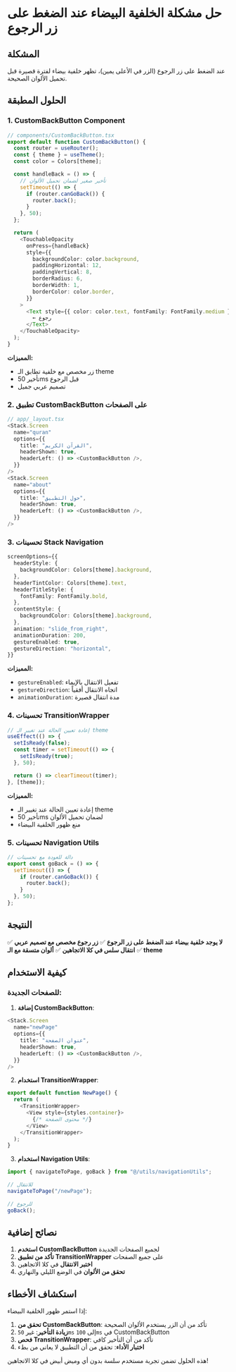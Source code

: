 # حل مشكلة الخلفية البيضاء عند الضغط على زر الرجوع

## المشكلة

عند الضغط على زر الرجوع (الزر في الأعلى يمين)، تظهر خلفية بيضاء لفترة قصيرة قبل تحميل الألوان الصحيحة.

## الحلول المطبقة

### 1. CustomBackButton Component

```typescript
// components/CustomBackButton.tsx
export default function CustomBackButton() {
  const router = useRouter();
  const { theme } = useTheme();
  const color = Colors[theme];

  const handleBack = () => {
    // تأخير صغير لضمان تحميل الألوان
    setTimeout(() => {
      if (router.canGoBack()) {
        router.back();
      }
    }, 50);
  };

  return (
    <TouchableOpacity
      onPress={handleBack}
      style={{
        backgroundColor: color.background,
        paddingHorizontal: 12,
        paddingVertical: 8,
        borderRadius: 6,
        borderWidth: 1,
        borderColor: color.border,
      }}
    >
      <Text style={{ color: color.text, fontFamily: FontFamily.medium }}>
        ← رجوع
      </Text>
    </TouchableOpacity>
  );
}
```

**المميزات:**

- زر مخصص مع خلفية تطابق الـ theme
- تأخير 50ms قبل الرجوع
- تصميم عربي جميل

### 2. تطبيق CustomBackButton على الصفحات

```typescript
// app/_layout.tsx
<Stack.Screen
  name="quran"
  options={{
    title: "القرآن الكريم",
    headerShown: true,
    headerLeft: () => <CustomBackButton />,
  }}
/>
<Stack.Screen
  name="about"
  options={{
    title: "حول التطبيق",
    headerShown: true,
    headerLeft: () => <CustomBackButton />,
  }}
/>
```

### 3. تحسينات Stack Navigation

```typescript
screenOptions={{
  headerStyle: {
    backgroundColor: Colors[theme].background,
  },
  headerTintColor: Colors[theme].text,
  headerTitleStyle: {
    fontFamily: FontFamily.bold,
  },
  contentStyle: {
    backgroundColor: Colors[theme].background,
  },
  animation: "slide_from_right",
  animationDuration: 200,
  gestureEnabled: true,
  gestureDirection: "horizontal",
}}
```

**المميزات:**

- `gestureEnabled`: تفعيل الانتقال بالإيماء
- `gestureDirection`: اتجاه الانتقال أفقياً
- `animationDuration`: مدة انتقال قصيرة

### 4. تحسينات TransitionWrapper

```typescript
// إعادة تعيين الحالة عند تغيير الـ theme
useEffect(() => {
  setIsReady(false);
  const timer = setTimeout(() => {
    setIsReady(true);
  }, 50);

  return () => clearTimeout(timer);
}, [theme]);
```

**المميزات:**

- إعادة تعيين الحالة عند تغيير الـ theme
- تأخير 50ms لضمان تحميل الألوان
- منع ظهور الخلفية البيضاء

### 5. تحسينات Navigation Utils

```typescript
// دالة للعودة مع تحسينات
export const goBack = () => {
  setTimeout(() => {
    if (router.canGoBack()) {
      router.back();
    }
  }, 50);
};
```

## النتيجة

✅ **لا يوجد خلفية بيضاء عند الضغط على زر الرجوع**
✅ **زر رجوع مخصص مع تصميم عربي**
✅ **انتقال سلس في كلا الاتجاهين**
✅ **ألوان متسقة مع الـ theme**

## كيفية الاستخدام

### للصفحات الجديدة:

1. **إضافة CustomBackButton**:

```typescript
<Stack.Screen
  name="newPage"
  options={{
    title: "عنوان الصفحة",
    headerShown: true,
    headerLeft: () => <CustomBackButton />,
  }}
/>
```

2. **استخدام TransitionWrapper**:

```typescript
export default function NewPage() {
  return (
    <TransitionWrapper>
      <View style={styles.container}>
        {/* محتوى الصفحة */}
      </View>
    </TransitionWrapper>
  );
}
```

3. **استخدام Navigation Utils**:

```typescript
import { navigateToPage, goBack } from "@/utils/navigationUtils";

// للانتقال
navigateToPage("/newPage");

// للرجوع
goBack();
```

## نصائح إضافية

1. **استخدم CustomBackButton** لجميع الصفحات الجديدة
2. **تأكد من تطبيق TransitionWrapper** على جميع الصفحات
3. **اختبر الانتقال** في كلا الاتجاهين
4. **تحقق من الألوان** في الوضع الليلي والنهاري

## استكشاف الأخطاء

إذا استمر ظهور الخلفية البيضاء:

1. **تحقق من CustomBackButton**: تأكد من أن الزر يستخدم الألوان الصحيحة
2. **زيادة التأخير**: غير `50ms` إلى `100ms` في CustomBackButton
3. **فحص TransitionWrapper**: تأكد من أن التأخير كافي
4. **اختبار الأداء**: تحقق من أن التطبيق لا يعاني من بطء

هذه الحلول تضمن تجربة مستخدم سلسة بدون أي وميض أبيض في كلا الاتجاهين!
